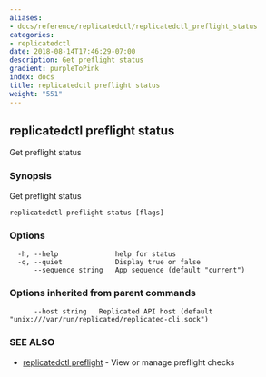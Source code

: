 ```yaml
---
aliases:
- docs/reference/replicatedctl/replicatedctl_preflight_status
categories:
- replicatedctl
date: 2018-08-14T17:46:29-07:00
description: Get preflight status
gradient: purpleToPink
index: docs
title: replicatedctl preflight status
weight: "551"
---
```


## replicatedctl preflight status

Get preflight status

### Synopsis

Get preflight status

```
replicatedctl preflight status [flags]
```

### Options

```
  -h, --help              help for status
  -q, --quiet             Display true or false
      --sequence string   App sequence (default "current")
```

### Options inherited from parent commands

```
      --host string   Replicated API host (default "unix:///var/run/replicated/replicated-cli.sock")
```

### SEE ALSO

* [replicatedctl preflight](/api/replicatedctl/replicatedctl_preflight/)	 - View or manage preflight checks

